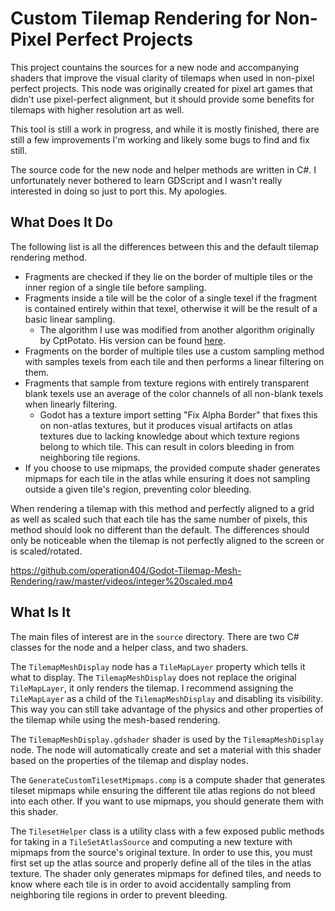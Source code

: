 # Custom Tilemap Rendering for Non-Pixel Perfect Projects

This project countains the sources for a new node and accompanying shaders that improve the visual clarity of tilemaps when used in non-pixel perfect projects. This node was originally created for pixel art games that didn't use pixel-perfect alignment, but it should provide some benefits for tilemaps with higher resolution art as well.

This tool is still a work in progress, and while it is mostly finished, there are still a few improvements I'm working and likely some bugs to find and fix still.

The source code for the new node and helper methods are written in C#. I unfortunately never bothered to learn GDScript and I wasn't really interested in doing so just to port this. My apologies.

## What Does It Do

The following list is all the differences between this and the default tilemap rendering method.

- Fragments are checked if they lie on the border of multiple tiles or the inner region of a single tile before sampling.
- Fragments inside a tile will be the color of a single texel if the fragment is contained entirely within that texel, otherwise it will be the result of a basic linear sampling.
  - The algorithm I use was modified from another algorithm originally by CptPotato. His version can be found [here](https://github.com/CptPotato/GodotThings/tree/master/SmoothPixelFiltering).
- Fragments on the border of multiple tiles use a custom sampling method with samples texels from each tile and then performs a linear filtering on them.
- Fragments that sample from texture regions with entirely transparent blank texels use an average of the color channels of all non-blank texels when linearly filtering.
  - Godot has a texture import setting "Fix Alpha Border" that fixes this on non-atlas textures, but it produces visual artifacts on atlas textures due to lacking knowledge about which texture regions belong to which tile. This can result in colors bleeding in from neighboring tile regions.
- If you choose to use mipmaps, the provided compute shader generates mipmaps for each tile in the atlas while ensuring it does not sampling outside a given tile's region, preventing color bleeding.

When rendering a tilemap with this method and perfectly aligned to a grid as well as scaled such that each tile has the same number of pixels, this method should look no different than the default. The differences should only be noticeable when the tilemap is not perfectly aligned to the screen or is scaled/rotated.

https://github.com/operation404/Godot-Tilemap-Mesh-Rendering/raw/master/videos/integer%20scaled.mp4

## What Is It

The main files of interest are in the `source` directory. There are two C# classes for the node and a helper class, and two shaders.

The `TilemapMeshDisplay` node has a `TileMapLayer` property which tells it what to display. The `TilemapMeshDisplay` does not replace the original `TileMapLayer`, it only renders the tilemap. I recommend assigning the `TileMapLayer` as a child of the `TilemapMeshDisplay` and disabling its visibility. This way you can still take advantage of the physics and other properties of the tilemap while using the mesh-based rendering.

The `TilemapMeshDisplay.gdshader` shader is used by the `TilemapMeshDisplay` node. The node will automatically create and set a material with this shader based on the properties of the tilemap and display nodes.

The `GenerateCustomTilesetMipmaps.comp` is a compute shader that generates tileset mipmaps while ensuring the different tile atlas regions do not bleed into each other. If you want to use mipmaps, you should generate them with this shader.

The `TilesetHelper` class is a utility class with a few exposed public methods for taking in a `TileSetAtlasSource` and computing a new texture with mipmaps from the source's original texture. In order to use this, you must first set up the atlas source and properly define all of the tiles in the atlas texture. The shader only generates mipmaps for defined tiles, and needs to know where each tile is in order to avoid accidentally sampling from neighboring tile regions in order to prevent bleeding.

